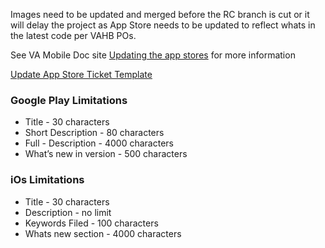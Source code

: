 Images need to be updated and merged before the RC branch is cut or it will delay the project as App Store needs to be updated to reflect whats in the latest code per VAHB POs. 

See VA Mobile Doc site [Updating the app stores](https://department-of-veterans-affairs.github.io/va-mobile-app/docs/Operations/Updating%20the%20App%20Stores) for more information

[Update App Store Ticket Template](https://github.com/department-of-veterans-affairs/va-mobile-app/issues/new?assignees=&labels=app+store&projects=&template=Update+App+Store.md&title=Update+App+Store)

### Google Play Limitations 
- Title - 30 characters
- Short Description - 80 characters
- Full - Description - 4000 characters
- What’s new in version - 500 characters

### iOs Limitations 
- Title - 30 characters
- Description - no limit
- Keywords Filed - 100 characters
- Whats new section - 4000 characters 
